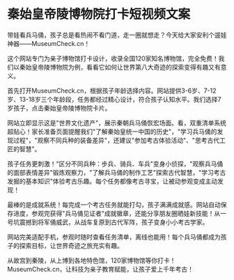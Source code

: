 # 秦始皇帝陵博物院打卡短视频文案

带娃看兵马俑，孩子总是看热闹不看门道，走一圈就想走？今天给大家安利个遛娃神器——MuseumCheck.cn！

这个网站专门为亲子博物馆打卡设计，收录全国120家知名博物馆，完全免费！我们以秦始皇帝陵博物院为例，看看它如何让世界第八大奇迹的探索变得有趣又有意义。

首先打开MuseumCheck.cn，根据孩子年龄选择内容。网站提供3-6岁、7-12岁、13-18岁三个年龄段，任务都经过精心设计，符合孩子认知水平。我们选择7岁孩子，点击秦始皇帝陵博物院卡片。

网站立即显示这是"世界文化遗产"，展示秦朝兵马俑恢宏场面。看，双重清单系统超贴心！家长准备页面提醒我们"了解秦始皇统一中国的历史"，"学习兵马俑的发现过程"，"观察不同兵种的装备差异"，还建议"参加考古体验活动"、"思考古代工匠的智慧"。

孩子任务更刺激！"区分不同兵种：步兵、骑兵、车兵"变身小侦探，"观察兵马俑的面部表情差异"锻炼观察力，"了解兵马俑的制作工艺"探索古代智慧，"学习考古发掘的基本知识"体验考古乐趣。每个任务都像考古寻宝，让被动参观变成主动发现！

最棒的是成就系统！每完成一个考古任务就能打勾，孩子满满成就感。网站自动保存进度，参观完获得"兵马俑见证者"成就徽章，还能分享朋友圈晒娃新技能！从一号坑震撼到将军俑威武，从战车复原到古代军阵，孩子变身小小考古学家。

网站完美适配手机，参观时随时查看任务清单，离线也能用！每个兵马俑都成为孩子的探索目标，让世界奇迹之旅充实有趣。

从故宫到秦陵，从上博到各地特色馆，120家博物馆等你打卡！MuseumCheck.cn，让科技为亲子教育赋能，让孩子爱上千年考古！